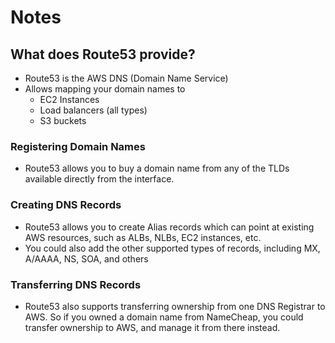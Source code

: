 # Notes

## What does Route53 provide?

- Route53 is the AWS DNS (Domain Name Service)
- Allows mapping your domain names to
    - EC2 Instances
    - Load balancers (all types)
    - S3 buckets

### Registering Domain Names

- Route53 allows you to buy a domain name from any of the TLDs available directly from the interface.

### Creating DNS Records

- Route53 allows you to create Alias records which can point at existing AWS resources, such as ALBs, NLBs, EC2 instances, etc.
- You could also add the other supported types of records, including MX, A/AAAA, NS, SOA, and others


### Transferring DNS Records

- Route53 also supports transferring ownership from one DNS Registrar to AWS. So if you owned a domain name from NameCheap, you could transfer ownership to AWS, and manage it from there instead.